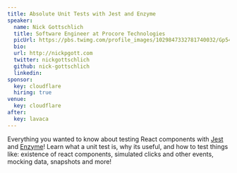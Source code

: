 ```yaml
---
title: Absolute Unit Tests with Jest and Enzyme
speaker:
  name: Nick Gottschlich
  title: Software Engineer at Procore Technologies
  picUrl: https://pbs.twimg.com/profile_images/1029847332781740032/Gp54dk3Z_400x400.jpg
  bio:
  url: http://nickpgott.com
  twitter: nickgottschlich
  github: nick-gottschlich
  linkedin:
sponsor:
  key: cloudflare
  hiring: true
venue:
  key: cloudflare
after:
  key: lavaca
---
```


Everything you wanted to know about testing React components with [Jest](https://jestjs.io/) and [Enzyme](https://enzymejs.github.io/enzyme/)! Learn what a unit test is, why its useful, and how to test things like: existence of react components, simulated clicks and other events, mocking data, snapshots and more!
